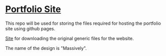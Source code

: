 # [Portfolio Site](https://parthamsolanki.github.io/Portfolio-Site/)

This repo will be used for storing the files required for hosting the portfolio site using github pages.

[Site](https://html5up.net/) for downloading the original generic files for the website.

The name of the design is "Massively".